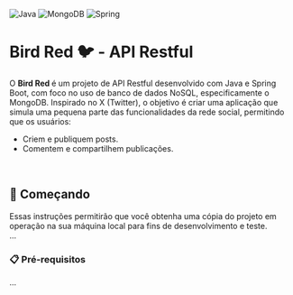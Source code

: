 ![Java](https://img.shields.io/badge/java-%23ED8B00.svg?style=for-the-badge&logo=openjdk&logoColor=white)
![MongoDB](https://img.shields.io/badge/MongoDB-%234ea94b.svg?style=for-the-badge&logo=mongodb&logoColor=white) 
![Spring](https://img.shields.io/badge/spring-%236DB33F.svg?style=for-the-badge&logo=spring&logoColor=white)

<h1>Bird Red 🐦 - API Restful</h1>
<p> O <strong> Bird Red </strong> é um projeto de API Restful desenvolvido com Java e Spring Boot, com foco no uso de banco de dados NoSQL, especificamente o MongoDB. Inspirado no X (Twitter), 
  o objetivo é criar uma aplicação que simula uma pequena parte das funcionalidades da rede social, permitindo que os usuários:
  <ul>
    <li> Criem e publiquem posts. </li>
    <li> Comentem e compartilhem publicações. </li>
  </ul>
</p>

<br>
<h2> 🚀 Começando </h2>
<p> 
Essas instruções permitirão que você obtenha uma cópia do projeto em operação na sua máquina local para fins de desenvolvimento e teste.
  <br>
...
</p>

<h3>📋 Pré-requisitos </h3>
<p> 
...
</p>
